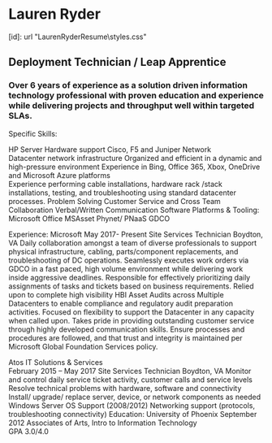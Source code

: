 <!DOCTYPE html>
<html>
<head>
<h1> Lauren Ryder </h1>
[id]: url "LaurenRyderResume\styles.css"
</head>

<h2> Deployment Technician / Leap Apprentice </h2>
<h3>Over 6 years of experience as a solution driven information technology professional with proven education and experience while delivering projects and throughput well within targeted SLAs.</h3>

</html>

Specific Skills:

HP Server Hardware support
Cisco, F5 and Juniper Network   
Datacenter network infrastructure
Organized and efficient in a dynamic and high-pressure environment
Experience in Bing, Office 365, Xbox, OneDrive and Microsoft Azure platforms                        
Experience performing cable installations, hardware rack /stack installations, testing, and troubleshooting using standard datacenter processes.
Problem Solving
Customer Service and Cross Team Collaboration
Verbal/Written Communication
Software Platforms & Tooling:
Microsoft Office
MSAsset
Phynet/ PNaaS
GDCO  

Experience:
Microsoft                                                                                                                                                     May 2017- Present
Site Services Technician                                                                                                                                      Boydton, VA
Daily collaboration amongst a team of diverse professionals to support physical infrastructure, cabling, parts/component replacements, and troubleshooting of DC operations.
Seamlessly executes work orders via GDCO in a fast paced, high volume environment while delivering work inside aggressive deadlines.
Responsible for effectively prioritizing daily assignments of tasks and tickets based on business requirements.
Relied upon to complete high visibility HBI Asset Audits across Multiple Datacenters to enable compliance and regulatory audit preparation activities.
Focused on flexibility to support the Datacenter in any capacity when called upon.
Takes pride in providing outstanding customer service through highly developed communication skills.
Ensure processes and procedures are followed, and that trust and integrity is maintained per Microsoft Global Foundation Services policy.

Atos IT Solutions & Services                  
February 2015 – May 2017
Site Services Technician                                                                                                                                      Boydton, VA
Monitor and control daily service ticket activity, customer calls and service levels
Resolve technical problems with hardware, software and connectivity
Install/ upgrade/ replace server, device, or network components as needed
Windows Server OS Support (2008/2012)
Networking support (protocols, troubleshooting connectivity)
Education:
University of Phoenix                                                                                                                       September 2012
Associates of Arts, Intro to Information Technology  
GPA 3.0/4.0  
